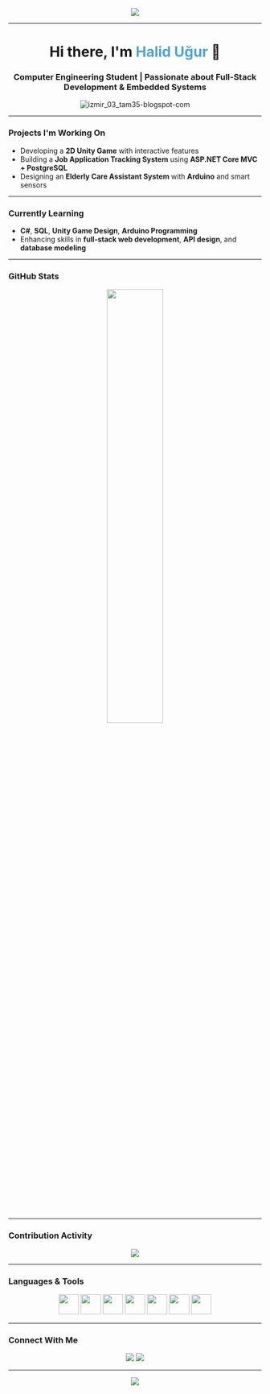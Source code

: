 <p align="center">
  <img src="https://capsule-render.vercel.app/api?type=waving&color=gradient&height=200&section=header"/>
</p>

---

<h1 align="center">Hi there, I'm <span style="color:#4fa3d1;">Halid Uğur</span> 👋</h1>
<h3 align="center"> Computer Engineering Student | Passionate about Full-Stack Development & Embedded Systems</h3>


<p align="center">
  <img src="https://github.com/user-attachments/assets/a845758d-a0e6-42ef-8e58-f84cac91089c" alt="izmir_03_tam35-blogspot-com" />
</p>



---

### Projects I'm Working On

- Developing a **2D Unity Game** with interactive features  
- Building a **Job Application Tracking System** using **ASP.NET Core MVC + PostgreSQL**  
- Designing an **Elderly Care Assistant System** with **Arduino** and smart sensors

---

### Currently Learning

- **C#**, **SQL**, **Unity Game Design**, **Arduino Programming**  
- Enhancing skills in **full-stack web development**, **API design**, and **database modeling**

---

### GitHub Stats

<p align="center">
  <img src="https://github-readme-stats.vercel.app/api/top-langs/?username=halidugur&layout=compact&theme=radical" width="47%" />
</p>

---

### Contribution Activity

<p align="center">
  <img src="https://github-readme-activity-graph.vercel.app/graph?username=halidugur&theme=react-dark" />

</p>

---

### Languages & Tools

<p align="center">
  <img src="https://cdn.jsdelivr.net/gh/devicons/devicon/icons/cplusplus/cplusplus-original.svg" width="40" />
  <img src="https://cdn.jsdelivr.net/gh/devicons/devicon/icons/csharp/csharp-original.svg" width="40" />
  <img src="https://cdn.jsdelivr.net/gh/devicons/devicon/icons/html5/html5-original.svg" width="40" />
  <img src="https://cdn.jsdelivr.net/gh/devicons/devicon/icons/css3/css3-original.svg" width="40" />
  <img src="https://cdn.jsdelivr.net/gh/devicons/devicon/icons/javascript/javascript-original.svg" width="40" />
  <img src="https://cdn.jsdelivr.net/gh/devicons/devicon/icons/postgresql/postgresql-original.svg" width="40" />
  <img src="https://cdn.jsdelivr.net/gh/devicons/devicon/icons/arduino/arduino-original.svg" width="40" />
</p>

---

### Connect With Me

<p align="center">
  <a href="mailto:halidugur0390@gmail.com"><img src="https://img.shields.io/badge/Email-D14836?style=for-the-badge&logo=gmail&logoColor=white"/></a>
  <a href="https://www.linkedin.com/in/halid-u%C4%9Fur-7a688030a" target="_blank"><img src="https://img.shields.io/badge/LinkedIn-0077B5?style=for-the-badge&logo=linkedin&logoColor=white"/></a>
</p>

---

<p align="center">
  <img src="https://capsule-render.vercel.app/api?type=waving&color=gradient&height=80&section=footer"/>
</p>
